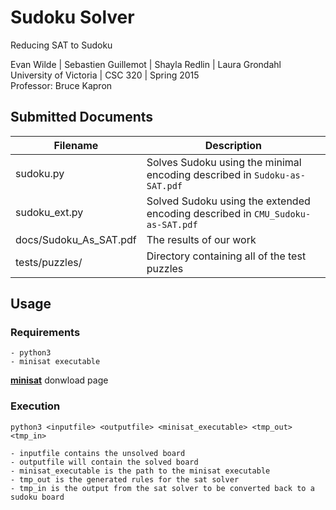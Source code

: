 # Sudoku Solver
Reducing SAT to Sudoku

Evan Wilde | Sebastien Guillemot | Shayla Redlin | Laura Grondahl<br>
University of Victoria | CSC 320 | Spring 2015<br>
Professor: Bruce Kapron

## Submitted Documents
   Filename         | Description
   ---------------- | ------------------------------------------------------------------------------
   sudoku.py        | Solves Sudoku using the minimal encoding described in `Sudoku-as-SAT.pdf`
   sudoku_ext.py    | Solved Sudoku using the extended encoding described in `CMU_Sudoku-as-SAT.pdf`
   docs/Sudoku_As_SAT.pdf        | The results of our work
   tests/puzzles/   | Directory containing all of the test puzzles


## Usage
### Requirements
    - python3
    - minisat executable

[**minisat**](http://minisat.se/MiniSat.html) donwload page

### Execution

`python3 <inputfile> <outputfile> <minisat_executable> <tmp_out> <tmp_in>`

    - inputfile contains the unsolved board
    - outputfile will contain the solved board
    - minisat_executable is the path to the minisat executable
    - tmp_out is the generated rules for the sat solver
    - tmp_in is the output from the sat solver to be converted back to a sudoku board
